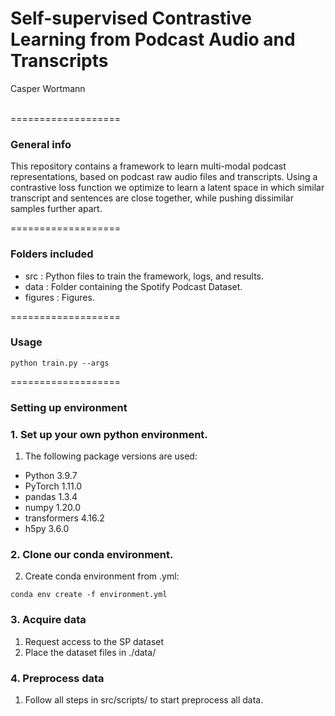# Self-supervised Contrastive Learning from Podcast Audio and Transcripts
<!-- ### Podcast representation learning -->
<!-- <p align="center"> -->
Casper Wortmann
<br><br>
<!-- <img src="./figures/Acrobot-v1_pair_plot.png"
     alt="A paired-plot for metrics in the Acrobot-v1 environment"
     style="float: center;" />
</p> -->

===================
### General info ###
This repository contains a framework to learn multi-modal podcast representations, based on podcast raw audio files and transcripts. Using a contrastive loss function we optimize to learn a latent space in which similar transcript and sentences are close together, while pushing dissimilar samples further apart. 


===================
### Folders included ###
- src                        : Python files to train the framework, logs, and results. 
- data                       : Folder containing the Spotify Podcast Dataset.
- figures                    : Figures.


===================
### Usage ###
```
python train.py --args
```

===================
### Setting up environment ###

### 1. Set up your own python environment.
1. The following package versions are used:
- Python 3.9.7
- PyTorch 1.11.0
- pandas 1.3.4
- numpy 1.20.0
- transformers 4.16.2
- h5py 3.6.0

### 2. Clone our conda environment.
2. Create conda environment from .yml:
```
conda env create -f environment.yml
```

### 3. Acquire data
1. Request access to the SP dataset
2. Place the dataset files in ./data/

### 4. Preprocess data
1. Follow all steps in src/scripts/ to start preprocess all data. 

